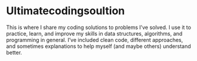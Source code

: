 # Ultimatecodingsoultion
This is where I share my coding solutions to problems I’ve solved. I use it to practice, learn, and improve my skills in data structures, algorithms, and programming in general.  I’ve included clean code, different approaches, and sometimes explanations to help myself (and maybe others) understand better.
